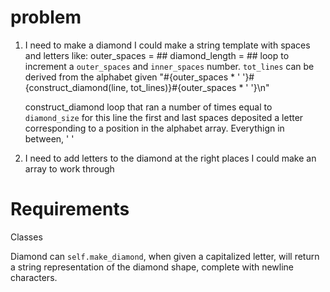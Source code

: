# problem
1. I need to make a diamond
    I could make a string template with spaces and letters like:
    outer_spaces = ##
    diamond_length = ##
    loop to increment a `outer_spaces` and `inner_spaces` number. `tot_lines` can be derived from the alphabet given
    "#{outer_spaces * ' '}#{construct_diamond(line, tot_lines)}#{outer_spaces * ' '}\n"

    construct_diamond
      loop that ran a number of times equal to `diamond_size` for this line
      the first and last spaces deposited a letter corresponding to a position in the alphabet array. Everythign in between, ' '

2. I need to add letters to the diamond at the right places
    I could make an array to work through

# Requirements
Classes

Diamond
  can `self.make_diamond`, when given a capitalized letter, will return a string representation of the diamond shape, complete with newline characters.
